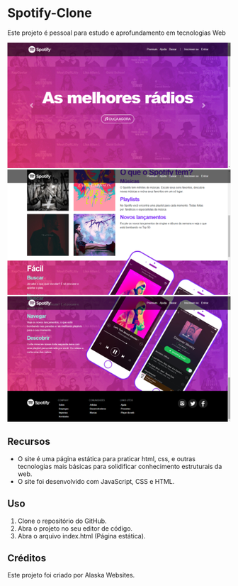 # Spotify-Clone

Este projeto é pessoal para estudo e aprofundamento em tecnologias Web

<img src="./imagens/pt1.png" alt="Spotify-Clone">
<img src="./imagens/pt2.png" alt="Spotify-Clone">
<img src="./imagens/pt3.png" alt="Spotify-Clone">

## Recursos

* O site é uma página estática para praticar html, css, e outras tecnologias mais básicas para solidificar conhecimento estruturais da web.
* O site foi desenvolvido com JavaScript, CSS e HTML.

## Uso

1. Clone o repositório do GitHub.
2. Abra o projeto no seu editor de código.
3. Abra o arquivo index.html (Página estática).

## Créditos

Este projeto foi criado por Alaska Websites.
